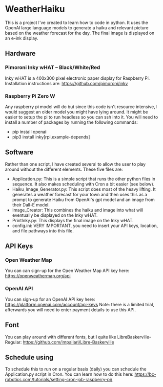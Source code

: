 # WeatherHaiku
This is a project I've created to learn how to code in python. It uses the OpenAI large language models to generate a haiku and relevant picture based on the weather forecast for the day. The final image is displayed on an e-ink display.

## Hardware
### Pimoroni Inky wHAT – Black/White/Red
Inky wHAT is a 400x300 pixel electronic paper display for Raspberry Pi. Installation instructions are:
https://github.com/pimoroni/inky

### Raspberry Pi Zero W
Any raspberry pi model will do but since this code isn't resource intensive, I would suggest an older model you might have lying around. It might be easier to setup the pi to run headless so you can ssh into it. You will need to install a number of packages by running the following commands:
- pip install openai
- pip3 install inky[rpi,example-depends]

## Software
Rather than one script, I have created several to allow the user to play around without the different elements. These five files are:
- Application.py: This is a simple script that runs the other python files in sequence. It also makes scheduling with Cron a bit easier (see below).
- Haiku_Image_Generator.py: This script does most of the heavy lifting. It generates a weather forecast for your town and then uses this as a prompt to generate Haiku from OpenAI's gpt model and an image from their Dall-E model.
- Image_Creator: This combines the haiku and image into what will eventually be displayed on the Inky wHAT.
- PrintInky.py: This displays the final image on the Inky wHAT.
- config.ini: VERY IMPORTANT, you need to insert your API keys, location, and file pathways into this file.

## API Keys
### Open Weather Map
You can can sign-up for the Open Weather Map API key here: https://openweathermap.org/api

### OpenAI API
You can sign-up for an OpenAI API key here: https://platform.openai.com/account/api-keys
Note: there is a limited trial, afterwards you will need to enter payment details to use this API.

## Font
You can play around with different fonts, but I quite like LibreBaskerville-Regular: https://github.com/impallari/Libre-Baskerville

## Schedule using 
To schedule this to run on a regular basis (daily) you can schedule the Application.py script in Cron. You can learn how to do this here:
https://bc-robotics.com/tutorials/setting-cron-job-raspberry-pi/
